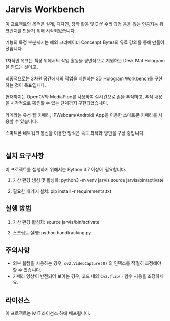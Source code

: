 # Jarvis Workbench

이 프로젝트의 목적은 설계, 디자인, 창작 활동 및 DIY 수리 과정 등을 돕는 인공지능 워크벤치를 만들기 위해 시작되었습니다. <br/><br/>
기능의 특정 부분까지는 해외 크리에이터 Concenpt Bytes의 유료 강의를 통해 만들어졌습니다. <br/><br/>
1차적인 목표는 책상 위에서의 작업 활동을 평면적으로 지원하는 Desk Mat Hologram을 만드는 것이고, <br/><br/>
최종적으로는 3차원 공간에서의 작업을 지원하는 3D Hologram Workbench를 구현하는 것이 목표입니다. <br/><br/>
현재까지는 OpenCV와 MediaPipe를 사용하여 실시간으로 손을 추적하고, 추적 내용을 시각적으로 확인할 수 있는 단계까지 구현되었습니다. <br/><br/>
카메라는 유선 웹 카메라, IPWebcam(Android) App을 이용한 스마트폰 카메라를 사용할 수 있습니다. <br/><br/>
스마트폰 네트워크 통신을 이용한 방식은 속도 최적화 방안을 구상 중입니다. <br/><br/>

## 설치 요구사항

이 프로젝트를 실행하기 위해서는 Python 3.7 이상이 필요합니다.

1. 가상 환경 생성 및 활성화:
python3 -m venv jarvis
source jarvis/bin/activate

2. 필요한 패키지 설치:
pip install -r requirements.txt

## 실행 방법

1. 가상 환경 활성화:
source jarvis/bin/activate

2. 스크립트 실행:
python handtracking.py

## 주의사항

- 외부 웹캠을 사용하는 경우, `cv2.VideoCapture(0)` 의 인덱스를 적절히 조정해야 할 수 있습니다.
- 카메라 영상이 반전되어 보이는 경우, 코드 내의 `cv2.flip()` 함수 사용을 조정하세요.

## 라이선스

이 프로젝트는 MIT 라이선스 하에 배포됩니다.
